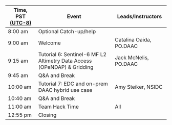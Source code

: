 | Time, PST [(UTC-8)](https://www.timeanddate.com/time/zones/pst) | Event | Leads/Instructors |
|------|-------|-------------------|
| 8:00 am | Optional Catch-up/help |  |
| 9:00 am | Welcome | Catalina Oaida, PO.DAAC |
| 9:15 am | Tutorial 6: Sentinel-6 MF L2 Altimetry Data Access (OPeNDAP) & Gridding | Jack McNelis, PO.DAAC |
| 9:45 am | Q&A and Break |
| 10:00 am | Tutorial 7: EDC and on-prem DAAC hybrid use case | Amy Steiker, NSIDC |
| 10:40 am | Q&A and Break | |
| 11:00 am | Team Hack Time | All |
| 12:55 pm | Closing | |
